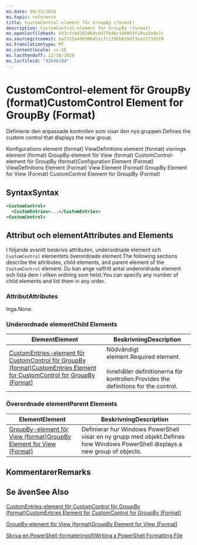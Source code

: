 ```yaml
---
ms.date: 09/13/2016
ms.topic: reference
title: CustomControl-element för GroupBy (format)
description: CustomControl-element för GroupBy (format)
ms.openlocfilehash: 633cfcbd10206dc8d7fb4bc1d0092f19aa5bde7c
ms.sourcegitcommit: ba7315a496986451cfc1296b659d73ea2373d3f0
ms.translationtype: MT
ms.contentlocale: sv-SE
ms.lasthandoff: 12/10/2020
ms.locfileid: "92646104"
---
```

# <a name="customcontrol-element-for-groupby-format"></a><span data-ttu-id="eeeaa-103">CustomControl-element för GroupBy (format)</span><span class="sxs-lookup"><span data-stu-id="eeeaa-103">CustomControl Element for GroupBy (Format)</span></span>

<span data-ttu-id="eeeaa-104">Definierar den anpassade kontrollen som visar den nya gruppen.</span><span class="sxs-lookup"><span data-stu-id="eeeaa-104">Defines the custom control that displays the new group.</span></span>

<span data-ttu-id="eeeaa-105">Konfigurations element (format) ViewDefinitions element (format) visnings element (format) GroupBy-element för View (format) CustomControl-element för GroupBy (format)</span><span class="sxs-lookup"><span data-stu-id="eeeaa-105">Configuration Element (Format) ViewDefinitions Element (Format) View Element (Format) GroupBy Element for View (Format) CustomControl Element for GroupBy (Format)</span></span>

## <a name="syntax"></a><span data-ttu-id="eeeaa-106">Syntax</span><span class="sxs-lookup"><span data-stu-id="eeeaa-106">Syntax</span></span>

```xml
<CustomControl>
  <CustomEntries>...</CustomEntries>
<CustomControl>
```

## <a name="attributes-and-elements"></a><span data-ttu-id="eeeaa-107">Attribut och element</span><span class="sxs-lookup"><span data-stu-id="eeeaa-107">Attributes and Elements</span></span>

<span data-ttu-id="eeeaa-108">I följande avsnitt beskrivs attributen, underordnade element och `CustomControl` elementets överordnade element.</span><span class="sxs-lookup"><span data-stu-id="eeeaa-108">The following sections describe the attributes, child elements, and parent element of the `CustomControl` element.</span></span> <span data-ttu-id="eeeaa-109">Du kan ange valfritt antal underordnade element och lista dem i vilken ordning som helst.</span><span class="sxs-lookup"><span data-stu-id="eeeaa-109">You can specify any number of child elements and list them in any order.</span></span>

### <a name="attributes"></a><span data-ttu-id="eeeaa-110">Attribut</span><span class="sxs-lookup"><span data-stu-id="eeeaa-110">Attributes</span></span>

<span data-ttu-id="eeeaa-111">Inga.</span><span class="sxs-lookup"><span data-stu-id="eeeaa-111">None.</span></span>

### <a name="child-elements"></a><span data-ttu-id="eeeaa-112">Underordnade element</span><span class="sxs-lookup"><span data-stu-id="eeeaa-112">Child Elements</span></span>

|<span data-ttu-id="eeeaa-113">Element</span><span class="sxs-lookup"><span data-stu-id="eeeaa-113">Element</span></span>|<span data-ttu-id="eeeaa-114">Beskrivning</span><span class="sxs-lookup"><span data-stu-id="eeeaa-114">Description</span></span>|
|-------------|-----------------|
|[<span data-ttu-id="eeeaa-115">CustomEntries-element för CustomControl för GroupBy (format)</span><span class="sxs-lookup"><span data-stu-id="eeeaa-115">CustomEntries Element for CustomControl for GroupBy (Format)</span></span>](./customentries-element-for-customcontrol-for-groupby-format.md)|<span data-ttu-id="eeeaa-116">Nödvändigt element.</span><span class="sxs-lookup"><span data-stu-id="eeeaa-116">Required element.</span></span><br /><br /> <span data-ttu-id="eeeaa-117">Innehåller definitionerna för kontrollen.</span><span class="sxs-lookup"><span data-stu-id="eeeaa-117">Provides the definitions for the control.</span></span>|

### <a name="parent-elements"></a><span data-ttu-id="eeeaa-118">Överordnade element</span><span class="sxs-lookup"><span data-stu-id="eeeaa-118">Parent Elements</span></span>

|<span data-ttu-id="eeeaa-119">Element</span><span class="sxs-lookup"><span data-stu-id="eeeaa-119">Element</span></span>|<span data-ttu-id="eeeaa-120">Beskrivning</span><span class="sxs-lookup"><span data-stu-id="eeeaa-120">Description</span></span>|
|-------------|-----------------|
|[<span data-ttu-id="eeeaa-121">GroupBy-element för View (format)</span><span class="sxs-lookup"><span data-stu-id="eeeaa-121">GroupBy Element for View (Format)</span></span>](./groupby-element-for-view-format.md)|<span data-ttu-id="eeeaa-122">Definierar hur Windows PowerShell visar en ny grupp med objekt.</span><span class="sxs-lookup"><span data-stu-id="eeeaa-122">Defines how Windows PowerShell displays a new group of objects.</span></span>|

## <a name="remarks"></a><span data-ttu-id="eeeaa-123">Kommentarer</span><span class="sxs-lookup"><span data-stu-id="eeeaa-123">Remarks</span></span>

## <a name="see-also"></a><span data-ttu-id="eeeaa-124">Se även</span><span class="sxs-lookup"><span data-stu-id="eeeaa-124">See Also</span></span>

[<span data-ttu-id="eeeaa-125">CustomEntries-element för CustomControl för GroupBy (format)</span><span class="sxs-lookup"><span data-stu-id="eeeaa-125">CustomEntries Element for CustomControl for GroupBy (Format)</span></span>](./customentries-element-for-customcontrol-for-groupby-format.md)

[<span data-ttu-id="eeeaa-126">GroupBy-element för View (format)</span><span class="sxs-lookup"><span data-stu-id="eeeaa-126">GroupBy Element for View (Format)</span></span>](./groupby-element-for-view-format.md)

[<span data-ttu-id="eeeaa-127">Skriva en PowerShell-formateringsfil</span><span class="sxs-lookup"><span data-stu-id="eeeaa-127">Writing a PowerShell Formatting File</span></span>](./writing-a-powershell-formatting-file.md)
